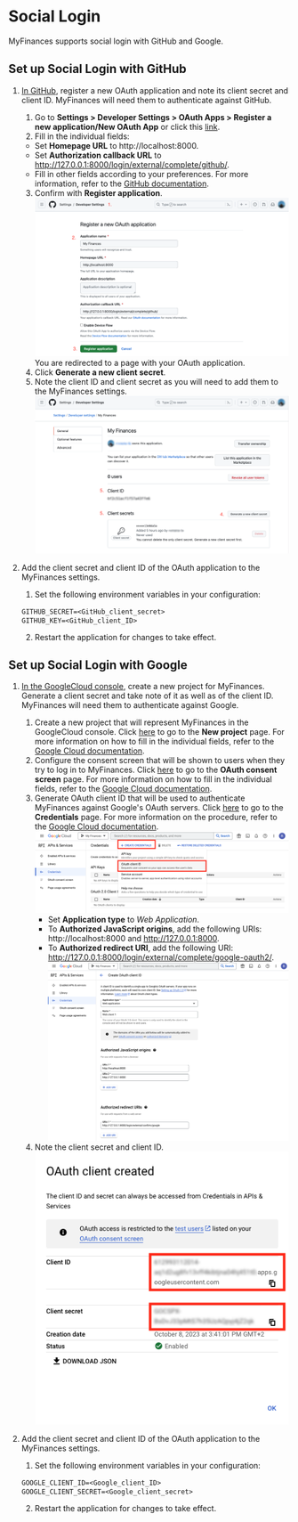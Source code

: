 # Social Login
MyFinances supports social login with GitHub and Google.


## Set up Social Login with GitHub
1. [In GitHub](https://github.com/), register a new OAuth application and note its client secret and client ID. MyFinances will need them to authenticate against GitHub.
    1. Go to **Settings > Developer Settings > OAuth Apps > Register a new application/New OAuth App** or click this [link](https://github.com/settings/applications/new).
    2. Fill in the individual fields:
      - Set **Homepage URL** to http://localhost:8000.
      - Set **Authorization callback URL** to http://127.0.0.1:8000/login/external/complete/github/.
      - Fill in other fields according to your preferences. For more information, refer to the [GitHub documentation](https://docs.github.com/en/apps/oauth-apps/building-oauth-apps/creating-an-oauth-app).
    3. Confirm with **Register application**.
    ![GitHub steps 1 to 3](assets/GitHub_steps1to3.png)
    You are redirected to a page with your OAuth application.
    4. Click **Generate a new client secret**.
    5. Note the client ID and client secret as you will need to add them to the MyFinances settings.
    ![GitHub steps 4 to 5](assets/GitHub_steps4to5.png)

2. Add the client secret and client ID of the OAuth application to the MyFinances settings.
    1. Set the following environment variables in your configuration:
    ```
    GITHUB_SECRET=<GitHub_client_secret>
    GITHUB_KEY=<GitHub_client_ID>
    ```
    2. Restart the application for changes to take effect.

## Set up Social Login with Google
1. [In the GoogleCloud console](https://console.cloud.google.com/), create a new project for MyFinances. Generate a client secret and take note of it as well as of the client ID. MyFinances will need them to authenticate against Google.
    1. Create a new project that will represent MyFinances in the GoogleCloud console. Click [here](https://console.cloud.google.com/projectcreate) to go to the **New project** page. For more information on how to fill in the individual fields, refer to the [Google Cloud documentation](https://developers.google.com/workspace/guides/create-project).
    2. Configure the consent screen that will be shown to users when they try to log in to MyFinances. Click [here](https://console.cloud.google.com/apis/credentials/consent) to go to the **OAuth consent screen** page. For more information on how to fill in the individual fields, refer to the [Google Cloud documentation](https://developers.google.com/workspace/guides/configure-oauth-consent#configure_oauth_consent).
    3. Generate OAuth client ID that will be used to authenticate MyFinances against Google's OAuth servers. Click [here](https://console.cloud.google.com/apis/credentials) to go to the **Credentials** page. For more information on the procedure, refer to the [Google Cloud documentation](https://developers.google.com/workspace/guides/create-credentials#oauth-client-id).  
    ![Google step 3a](assets/Google_step3a.png)  
        - Set **Application type** to *Web Application*.
        - To **Authorized JavaScript origins**, add the following URIs: http://localhost:8000 and http://127.0.0.1:8000.
        - To **Authorized redirect URI**, add the following URI: http://127.0.0.1:8000/login/external/complete/google-oauth2/.
        ![Google step 3b](assets/Google_step3b.png)
    4. Note the client secret and client ID.  
    ![Google step 4](assets/Google_step4.png)

2. Add the client secret and client ID of the OAuth application to the MyFinances settings.
      1. Set the following environment variables in your configuration:
      ```
      GOOGLE_CLIENT_ID=<Google_client_ID>
      GOOGLE_CLIENT_SECRET=<Google_client_secret>
      ```
      2. Restart the application for changes to take effect.
